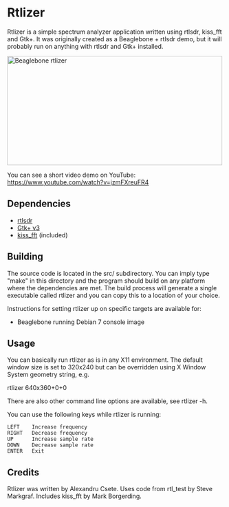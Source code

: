 Rtlizer
=======

Rtlizer is a simple spectrum analyzer application written using rtlsdr,
kiss_fft and Gtk+. It was originally created as a Beaglebone + rtlsdr demo,
but it will probably run on anything with rtlsdr and Gtk+ installed.

<a href="http://www.flickr.com/photos/csete/8474999050/" title="Beaglebone rtlizer"><img src="http://farm9.staticflickr.com/8385/8474999050_4d418b232d.jpg" width="500" height="254" alt="Beaglebone rtlizer"></a>

You can see a short video demo on YouTube:
https://www.youtube.com/watch?v=jzmFXreuFR4

Dependencies
------------

* [rtlsdr](http://sdr.osmocom.org/trac/wiki/rtl-sdr)
* [Gtk+ v3](http://www.gtk.org/)
* [kiss_fft](http://kissfft.sourceforge.net/) (included)

Building
--------

The source code is located in the src/ subdirectory. You can imply type "make"
in this directory and the program should build on any platform where the
dependencies are met. The build process will generate a single executable
called rtlizer and you can copy this to a location of your choice.

Instructions for setting rtlizer up on specific targets are available for:
* Beaglebone running Debian 7 console image


Usage
-----

You can basically run rtlizer as is in any X11 environment. The default window
size is set to 320x240 but can be overridden using X Window System geometry
string, e.g.

  rtlizer 640x360+0+0

There are also other command line options are available, see rtlizer -h.

You can use the following keys while rtlizer is running:

    LEFT    Increase frequency
    RIGHT   Decrease frequency
    UP      Increase sample rate
    DOWN    Decrease sample rate
    ENTER   Exit


Credits
-------

Rtlizer was written by Alexandru Csete.
Uses code from rtl_test by Steve Markgraf.
Includes kiss_fft by Mark Borgerding.
